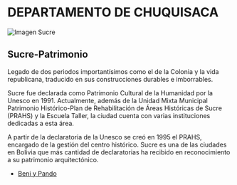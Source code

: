# DEPARTAMENTO DE CHUQUISACA
![Imagen Sucre](http://destino.sucre.travel/img/circuitos/1_1200.jpg)

<h2>Sucre-Patrimonio</h2>
            <p>
Legado de dos periodos importantísimos como el de la Colonia y la vida republicana, traducido en sus construcciones durables e imborrables.</p>
<p>
  Sucre fue declarada como Patrimonio Cultural de la Humanidad por la Unesco en 1991. Actualmente, además de  la Unidad Mixta Municipal Patrimonio Histórico-Plan de Rehabilitación de Áreas Históricas de Sucre (PRAHS) y la Escuela Taller, la ciudad  cuenta con varias instituciones dedicadas a esta área.  
</p>
<p>
  A partir de la declaratoria de la Unesco se creó en 1995 el PRAHS, encargado de la gestión del centro histórico. Sucre es una de las   ciudades en Bolivia que más cantidad de    declaratorias ha recibido en reconocimiento a  su patrimonio arquitectónico.  
</p>

* [Beni y Pando](BeniPando/index.md)